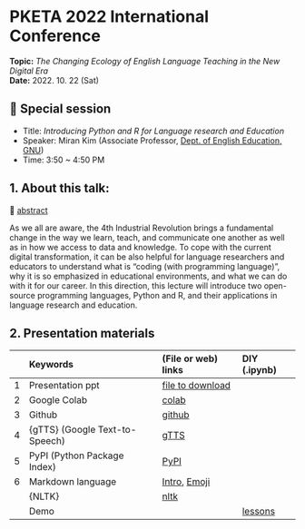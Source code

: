 # PKETA 2022 International Conference
**Topic:** _The Changing Ecology of English Language Teaching in the New Digital Era_  
**Date:** 2022. 10. 22 (Sat)


## 🔹 Special session
* Title: _Introducing Python and R for Language research and Education_
* Speaker: Miran Kim (Associate Professor, [Dept. of English Education, GNU](https://englishedu.gnu.ac.kr/englishedu/main.do))
* Time: 3:50 ~ 4:50 PM

## 1. About this talk: 
🔎 [abstract](https://github.com/MK316/pketa22/blob/main/abstract.pdf)

As we all are aware, the 4th Industrial Revolution brings a fundamental change in the way we learn, teach, and communicate one another as well as in how we access to data and knowledge. To cope with the current digital transformation, it can be also helpful for language researchers and educators to understand what is “coding (with programming language)”, why it is so emphasized in educational environments, and what we can do with it for our career. In this direction, this lecture will introduce two open-source programming languages, Python and R, and their applications in language research and education.  

## 2. Presentation materials

| | Keywords  | (File or web) links  | DIY (.ipynb)  |
|:--:|:---|:---|:---|
|1 | Presentation ppt  | [file to download]()  |   |
|2 | Google Colab  | [colab](https://colab.research.google.com/)  |   |
|3 | Github  | [github](https://github.com/)  |   |
|4 | {gTTS} (Google Text-to-Speech)  | [gTTS](https://pypi.org/project/gTTS/)  |   |
|5 | PyPI (Python Package Index)| [PyPI](https://pypi.org/) | |
|6| Markdown language | [Intro](https://colab.research.google.com/notebooks/markdown_guide.ipynb), [Emoji](https://gist.github.com/rxaviers/7360908) | |
| | {NLTK} | [nltk](https://www.nltk.org/)| | 
| | Demo | |[lessons](https://github.com/MK316/pketa22/blob/main/Demo_lessons.ipynb)|




